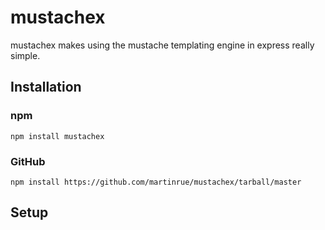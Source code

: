 # mustachex

mustachex makes using the mustache templating engine in express really simple.

## Installation

### npm
```
npm install mustachex
```

### GitHub
```
npm install https://github.com/martinrue/mustachex/tarball/master
```

## Setup

